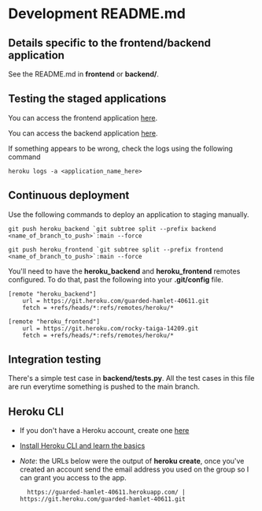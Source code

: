 # Development README.md

## Details specific to the frontend/backend application

See the README.md in  **frontend** or **backend/**.

## Testing the staged applications

You can access the frontend application [here](https://rocky-taiga-14209.herokuapp.com/).

You can access the backend application [here](https://guarded-hamlet-40611.herokuapp.com/).

If something appears to be wrong, check the logs using the following command

	heroku logs -a <application_name_here>

## Continuous deployment

Use the following commands to deploy an application to staging manually.

	git push heroku_backend `git subtree split --prefix backend <name_of_branch_to_push>`:main --force	

	git push heroku_frontend `git subtree split --prefix frontend <name_of_branch_to_push>`:main --force

You'll need to have the **heroku\_backend** and **heroku\_frontend** remotes configured. To do that,
past the following into your **.git/config** file.

	[remote "heroku_backend"]
		url = https://git.heroku.com/guarded-hamlet-40611.git
		fetch = +refs/heads/*:refs/remotes/heroku/*

	[remote "heroku_frontend"]
		url = https://git.heroku.com/rocky-taiga-14209.git
		fetch = +refs/heads/*:refs/remotes/heroku/*

## Integration testing

There's a simple test case in **backend/tests.py**. All the test cases in this file are run
everytime something is pushed to the main branch.

## Heroku CLI

- If you don't have a Heroku account, create one [here](https://www.heroku.com)

- [Install Heroku CLI and learn the basics](https://devcenter.heroku.com/articles/heroku-cli)

- _Note_: the URLs below were the output of **heroku create**, once you've created an account send
	the email address you used on the group so I can grant you access to the app.

		https://guarded-hamlet-40611.herokuapp.com/ | https://git.heroku.com/guarded-hamlet-40611.git
